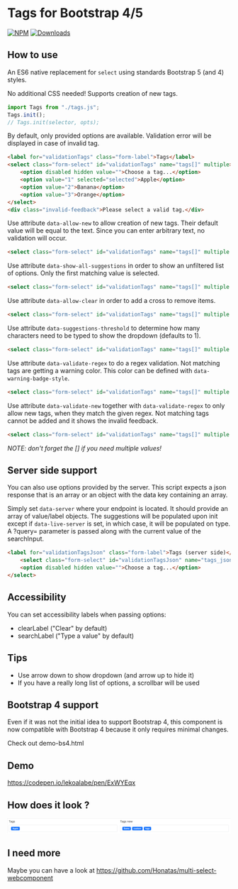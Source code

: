 # Tags for Bootstrap 4/5

[![NPM](https://nodei.co/npm/bootstrap5-tags.png?mini=true)](https://nodei.co/npm/bootstrap5-tags/) 
[![Downloads](https://img.shields.io/npm/dt/bootstrap5-tags.svg)](https://www.npmjs.com/package/bootstrap5-tags)

## How to use

An ES6 native replacement for `select` using standards Bootstrap 5 (and 4) styles.

No additional CSS needed! Supports creation of new tags.

```js
import Tags from "./tags.js";
Tags.init();
// Tags.init(selector, opts);
```

By default, only provided options are available. Validation error
will be displayed in case of invalid tag.

```html
<label for="validationTags" class="form-label">Tags</label>
<select class="form-select" id="validationTags" name="tags[]" multiple>
    <option disabled hidden value="">Choose a tag...</option>
    <option value="1" selected="selected">Apple</option>
    <option value="2">Banana</option>
    <option value="3">Orange</option>
</select>
<div class="invalid-feedback">Please select a valid tag.</div>
```

Use attribute `data-allow-new` to allow creation of new tags. Their
default value will be equal to the text. Since you can enter
arbitrary text, no validation will occur.

```html
<select class="form-select" id="validationTags" name="tags[]" multiple data-allow-new="true">
```

Use attribute `data-show-all-suggestions` in order to show an unfiltered list of options.
Only the first matching value is selected.

```html
<select class="form-select" id="validationTags" name="tags[]" multiple data-show-all-suggestions="true">
```

Use attribute `data-allow-clear` in order to add a cross to remove items.

```html
<select class="form-select" id="validationTags" name="tags[]" multiple data-allow-clear="true">
```

Use attribute `data-suggestions-threshold` to determine how many characters need to be typed to show the dropdown (defaults to 1).

```html
<select class="form-select" id="validationTags" name="tags[]" multiple data-suggestions-threshold="0">
```

Use attribute `data-validate-regex` to do a regex validation. Not matching tags are getting a warning color. This color can be defined with `data-warning-badge-style`.

```html
<select class="form-select" id="validationTags" name="tags[]" multiple data-validate-regex=".*@mycompany\.com$" data-warning-badge-style="warning">
```

Use attribute `data-validate-new` together with `data-validate-regex` to only allow new tags, when they match the given regex. Not matching tags cannot be added and it shows the invalid feedback. 

```html
<select class="form-select" id="validationTags" name="tags[]" multiple data-validate-new="true" data-validate-regex=".*@mycompany\.com$">
```

*NOTE: don't forget the [] if you need multiple values!*

## Server side support

You can also use options provided by the server. This script expects a json response that is an array or an object with the data key containing an array.

Simply set `data-server` where your endpoint is located. It should provide an array of value/label objects. The suggestions will be populated upon init
except if `data-live-server` is set, in which case, it will be populated on type. A ?query= parameter is passed along with the current value of the searchInput.

```html
<label for="validationTagsJson" class="form-label">Tags (server side)</label>
    <select class="form-select" id="validationTagsJson" name="tags_json[]" multiple data-allow-new="true" data-server="demo.json" data-live-server="1">
    <option disabled hidden value="">Choose a tag...</option>
</select>
```

## Accessibility

You can set accessibility labels when passing options:
- clearLabel ("Clear" by default)
- searchLabel ("Type a value" by default)

## Tips

- Use arrow down to show dropdown (and arrow up to hide it)
- If you have a really long list of options, a scrollbar will be used

## Bootstrap 4 support

Even if it was not the initial idea to support Bootstrap 4, this component is now compatible with Bootstrap 4 because it only
requires minimal changes.

Check out demo-bs4.html

## Demo

https://codepen.io/lekoalabe/pen/ExWYEqx

## How does it look ?

![screenshot](screenshot.png "screenshot")

## I need more

Maybe you can have a look at https://github.com/Honatas/multi-select-webcomponent